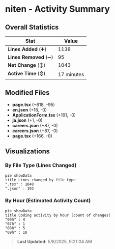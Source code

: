 # niten - Activity Summary 

## Overall Statistics

| Stat                   | Value                                                             |
| ---------------------- | ----------------------------------------------------------------- |
| **Lines Added** (➕)   | 1138                                          |
| **Lines Removed** (➖) | 95                                        |
| **Net Change** (↕)    | 1043                |
| **Active Time** (⌚)   | 17 minutes |


## Modified Files
- **page.tsx** (+618, -95)
- **en.json** (+18, -0)
- **ApplicationForm.tsx** (+161, -0)
- **ja.json** (+1, -0)
- **careers.json** (+87, -0)
- **careers.json** (+87, -0)
- **page.tsx** (+166, -0)

## Visualizations

### By File Type (Lines Changed)

```mermaid
pie showData
title Lines changed by file type
".tsx" : 1040
".json" : 193
```

### By Hour (Estimated Activity Count)

```mermaid
pie showData
title Coding activity by hour (count of changes)
"00h" : 4
"07h" : 1
"08h" : 5
"09h" : 10
```


> **Last Updated:** 5/8/2025, 9:21:04 AM